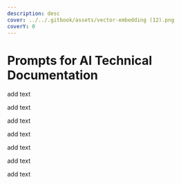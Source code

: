 ```yaml
---
description: desc
cover: ../../.gitbook/assets/vector-embedding (12).png
coverY: 0
---
```


# Prompts for AI Technical Documentation

add text

add text

add text

add text

add text

add text

add text
